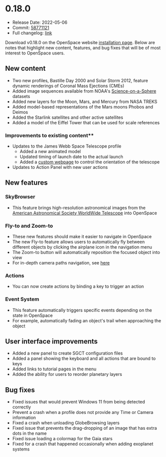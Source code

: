 # 0.18.0
  - Release Date: 2022-05-06
  - Commit: [58771121](https://github.com/OpenSpace/OpenSpace/commit/5877112103cdcb894695c214c21c15d2625fbe0b)
  - Full changelog: [link](https://github.com/OpenSpace/OpenSpace/releases/tag/releases%2Fv0.18.0)

Download v0.18.0 on the OpenSpace website [installation page](https://openspaceproject.com/version-0180). Below are notes that highlight new content, features, and bug fixes that will be of most interest to OpenSpace users.

## New content
  - Two new profiles, Bastille Day 2000 and Solar Storm 2012, feature dynamic renderings of Coronal Mass Ejections (CMEs)
  - Added image sequences available from NOAA's [Science-on-a-Sphere](https://sos.noaa.gov/catalog/datasets/) datasets
  - Added new layers for the Moon, Mars, and Mercury from NASA TREKS
  - Added model-based representations of the Mars moons Phobos and Deimos
  - Added the Starlink satellites and other active satellites
  - Added a model of the Eiffel Tower that can be used for scale references

### Improvements to existing content**
  - Updates to the James Webb Space Telescope profile
    - Added a new animated model
    - Updated timing of launch date to the actual launch
    - Added a [custom webpage](http://ui.openspaceproject.com/jwst_scripts/index.html) to control the orientation of the telescope
  - Updates to Action Panel with new user actions

## New features
### SkyBrowser
  - This feature brings high-resolution astronomical images from the [American Astronomical Society WorldWide Telescope](https://worldwidetelescope.org/) into OpenSpace

### Fly-to and Zoom-to
  - These new features should make it easier to navigate in OpenSpace
  - The new Fly-to feature allows users to automatically fly between different objects by clicking the airplane icon in the navigation menu
  - The Zoom-to button will automatically reposition the focused object into view
  - For in-depth camera paths navigation, see [here](http://wiki.openspaceproject.com/docs/users/navigation/camera-paths.html)

### Actions
  - You can now create actions by binding a key to trigger an action

### Event System
  - This feature automatically triggers specific events depending on the state in OpenSpace
  - For example, automatically fading an object's trail when approaching the object

## User interface improvements
  - Added a new panel to create SGCT configuration files
  - Added a panel showing the keyboard and all actions that are bound to keys
  - Added links to tutorial pages in the menu
  - Added the ability for users to reorder planetary layers

## Bug fixes
 - Fixed issues that would prevent Windows 11 from being detected correctly
 - Prevent a crash when a profile does not provide any Time or Camera information
 - Fixed a crash when unloading GlobeBrowsing layers
 - Fixed issue that prevents the drag-dropping of an image that has extra dots in the name
 - Fixed issue loading a colormap for the Gaia stars
 - Fixed for a crash that happened occasionally when adding exoplanet systems

